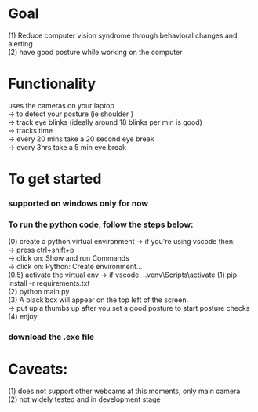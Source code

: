 # Goal 

(1) Reduce computer vision syndrome through behavioral changes and alerting <br /> 
(2) have good posture while working on the computer

# Functionality
 uses the cameras on your laptop  <br /> 
     -> to detect your posture (ie shoulder ) <br /> 
     -> track eye blinks (ideally around 18 blinks per min is good) <br /> 
     -> tracks time    <br />
         -> every 20 mins take a 20 second eye break  <br />
         -> every 3hrs take a 5 min eye break <br />


# To get started 

### supported on windows only for now

### To run the python code, follow the steps below: 
(0) create a python virtual environment 
    -> if you're using vscode then: <br />
            -> press ctrl+shift+p <br />
            -> click on: Show and run Commands <br />
            -> click on: Python: Create environment... <br />
(0.5) activate the virtual env
    -> if vscode: .\.venv\Scripts\activate
(1) pip install -r requirements.txt <br />
(2) python main.py <br />
(3) A black box will appear on the top left of the screen.  <br />
    -> put up a thumbs up after you set a good posture to start posture checks <br />
(4) enjoy 

### download the .exe file



# Caveats:

(1) does not support other webcams at this moments, only main camera <br />
(2) not widely tested and in development stage
